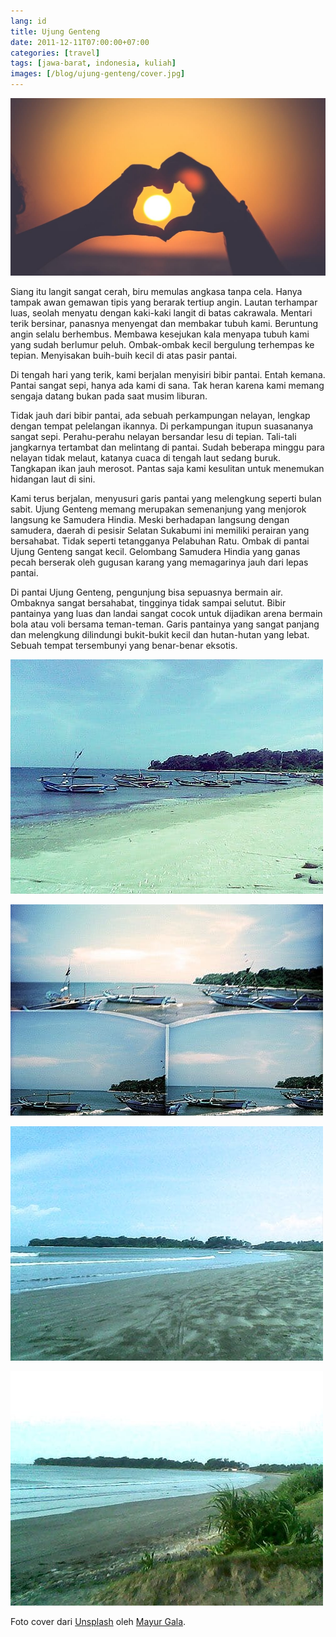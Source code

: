 ```yaml
---
lang: id
title: Ujung Genteng
date: 2011-12-11T07:00:00+07:00
categories: [travel]
tags: [jawa-barat, indonesia, kuliah]
images: [/blog/ujung-genteng/cover.jpg]
---
```

![Ujung Genteng](cover.jpg)

Siang itu langit sangat cerah, biru memulas angkasa tanpa cela. Hanya tampak awan gemawan tipis yang berarak tertiup angin. Lautan terhampar luas, seolah menyatu dengan kaki-kaki langit di batas cakrawala. Mentari terik bersinar, panasnya menyengat dan membakar tubuh kami. Beruntung angin selalu berhembus. Membawa kesejukan kala menyapa tubuh kami yang sudah berlumur peluh. Ombak-ombak kecil bergulung terhempas ke tepian. Menyisakan buih-buih kecil di atas pasir pantai.

Di tengah hari yang terik, kami berjalan menyisiri bibir pantai. Entah kemana. Pantai sangat sepi, hanya ada kami di sana. Tak heran karena kami memang sengaja datang bukan pada saat musim liburan.

Tidak jauh dari bibir pantai, ada sebuah perkampungan nelayan, lengkap dengan tempat pelelangan ikannya. Di perkampungan itupun suasananya sangat sepi. Perahu-perahu nelayan bersandar lesu di tepian. Tali-tali jangkarnya tertambat dan melintang di pantai. Sudah beberapa minggu para nelayan tidak melaut, katanya cuaca di tengah laut sedang buruk. Tangkapan ikan jauh merosot. Pantas saja kami kesulitan untuk menemukan hidangan laut di sini.

Kami terus berjalan, menyusuri garis pantai yang melengkung seperti bulan sabit. Ujung Genteng memang merupakan semenanjung yang menjorok langsung ke Samudera Hindia. Meski berhadapan langsung dengan samudera, daerah di pesisir Selatan Sukabumi ini memiliki perairan yang bersahabat. Tidak seperti tetangganya Pelabuhan Ratu. Ombak di pantai Ujung Genteng sangat kecil. Gelombang Samudera Hindia yang ganas pecah berserak oleh gugusan karang yang memagarinya jauh dari lepas pantai.

Di pantai Ujung Genteng, pengunjung bisa sepuasnya bermain air. Ombaknya sangat bersahabat, tingginya tidak sampai selutut. Bibir pantainya yang luas dan landai sangat cocok untuk dijadikan arena bermain bola atau voli bersama teman-teman. Garis pantainya yang sangat panjang dan melengkung dilindungi bukit-bukit kecil dan hutan-hutan yang lebat. Sebuah tempat tersembunyi yang benar-benar eksotis.

![Perahu nelayan yang tertambat.](01-perahu-tertambat-di-ujung-genteng.jpg)

![Perahu-perahu nelayan yang tertambat.](02-perahu-perahu-nelayan.jpg)

![Suasana Pantai Ujung Genteng di pagi hari.](03-pantai-ujung-genteng.jpg)

![Bentuk pantai yang melengkung seperti busur.](04-bibir-pantai-ujung-genteng-yang-melengkung.jpg)

Foto cover dari [Unsplash](https://unsplash.com/photos/2PODhmrvLik) oleh [Mayur Gala](https://unsplash.com/@mayurgala).

